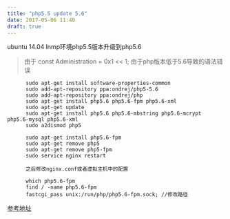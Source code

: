 ```yaml
---
title: "php5.5 update 5.6"
date: 2017-05-06 11:40
draft: true
---
```


ubuntu 14.04 lnmp环境php5.5版本升级到php5.6

> 由于 const Administration    = 0x1 << 1;  由于php版本低于5.6导致的语法错误

          sudo apt-get install software-properties-common
          sudo add-apt-repository ppa:ondrej/php5-5.6
          sudo add-apt-repository ppa:ondrej/php
          sudo apt-get install php5.6 php5.6-fpm php5.6-xml 
          sudo apt-get update
          sudo apt-get install php5.6 php5.6-mbstring php5.6-mcrypt php5.6-mysql php5.6-xml
          sudo a2dismod php5

          sudo apt-get install php5.6-fpm
          sudo apt-get remove php5
          sudo apt-get remove php5-fpm
          sudo service nginx restart

          之后修改nginx.conf或者虚拟主机中的配置 

          which php5.6-fpm
          find / -name php5.6-fpm
          fastcgi_pass unix:/run/php/php5.6-fpm.sock; //修改路径


[参考地址](http://blog.csdn.net/jian1jian_/article/details/51296280)
